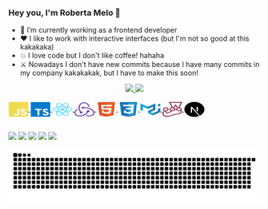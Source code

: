 ### Hey you, I'm Roberta Melo 👋

- 🔭 I’m currently working as a frontend developer
- ❤  I like to work with interactive interfaces (but I'm not so good at this kakakaka)
- 💥 I love code but I don't like coffee! hahaha
- ⚔ Nowadays I don't have new commits because I have many commits in my company kakakakak, but I have to make this soon!

<div align="center">
  <a href="https://github.com/RobertaMelo">
  <img height="180em" src="https://github-readme-stats.vercel.app/api?username=RobertaMelo&show_icons=true&theme=dracula&include_all_commits=true&count_private=true"/>
  <img height="180em" src="https://github-readme-stats.vercel.app/api/top-langs/?username=RobertaMelo&layout=compact&langs_count=7&theme=dracula"/>
</div>
<div style="display: inline_block"><br>
  <img align="center" alt="Roberta-Js" height="30" width="40" src="https://raw.githubusercontent.com/devicons/devicon/master/icons/javascript/javascript-plain.svg">
  <img align="center" alt="Roberta-Ts" height="30" width="40" src="https://raw.githubusercontent.com/devicons/devicon/master/icons/typescript/typescript-plain.svg">
  <img align="center" alt="Roberta-React" height="30" width="40" src="https://raw.githubusercontent.com/devicons/devicon/master/icons/react/react-original.svg">
   <img align="center" alt="Roberta-Redux" height="30" width="40" src="https://raw.githubusercontent.com/devicons/devicon/master/icons/redux/redux-original.svg">
  <img align="center" alt="Roberta-HTML" height="30" width="40" src="https://raw.githubusercontent.com/devicons/devicon/master/icons/html5/html5-original.svg">
  <img align="center" alt="Roberta-CSS" height="30" width="40" src="https://raw.githubusercontent.com/devicons/devicon/master/icons/css3/css3-original.svg">
  <img align="center" alt="Roberta-materialui" height="30" width="40" src="https://raw.githubusercontent.com/devicons/devicon/master/icons/materialui/materialui-original.svg">
  <img align="center" alt="Roberta-Jest" height="30" width="40" src="https://raw.githubusercontent.com/devicons/devicon/master/icons/jest/jest-plain.svg">
  <img align="center" alt="Roberta-Next" height="30" width="40" src="https://raw.githubusercontent.com/devicons/devicon/master/icons/nextjs/nextjs-original.svg">
  
  ##
 
<div> 
  <a href="https://instagram.com/roberta.guassu" target="_blank"><img src="https://img.shields.io/badge/-Instagram-%23E4405F?style=for-the-badge&logo=instagram&logoColor=white" target="_blank"></a>
 	<a href="https://www.twitch.tv/showdabeta" target="_blank"><img src="https://img.shields.io/badge/Twitch-9146FF?style=for-the-badge&logo=twitch&logoColor=white" target="_blank"></a>
  <a href = "mailto:robertameelo91@gmail.com"><img src="https://img.shields.io/badge/-Gmail-%23333?style=for-the-badge&logo=gmail&logoColor=white" target="_blank"></a>
  <a href="https://www.linkedin.com/in/robertamelo91" target="_blank"><img src="https://img.shields.io/badge/-LinkedIn-%230077B5?style=for-the-badge&logo=linkedin&logoColor=white" target="_blank"></a> 
  <a href="https://stackoverflow.com/users/edit/10420071" target="_blank"><img src="https://img.shields.io/badge/-Stackoverflow-FE7A16?style=for-the-badge&logo=stack-overflow&logoColor=white" target="_blank"></a>
  
  ![Snake animation](https://github.com/henriquelbsouza/henriquelbsouza/blob/output/github-contribution-grid-snake.svg)
 
</div>
